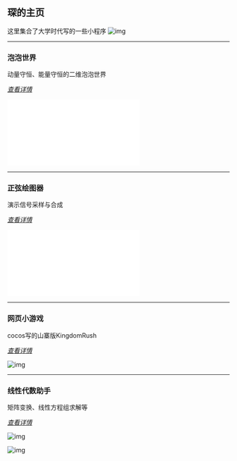 ## 琛的主页
这里集合了大学时代写的一些小程序
![img](https://i0.hdslb.com/bfs/article/c46ee624d73f8fdd036a9d0b671c4eb352392f94.jpg@942w_531h_progressive.webp)

***

### 泡泡世界
动量守恒、能量守恒的二维泡泡世界

*[查看详情](https://lichengchen.github.io/bubble_world/)*

<iframe src="//player.bilibili.com/player.html?aid=84543138&bvid=BV1b7411e7JA&cid=144598659&page=4" scrolling="no" border="0" frameborder="no" framespacing="0" allowfullscreen="true"> </iframe>

***

### 正弦绘图器
演示信号采样与合成

*[查看详情](https://lichengchen.github.io/sin_painter/)*

<iframe src="//player.bilibili.com/player.html?aid=84543138&bvid=BV1b7411e7JA&cid=144598627&page=2" scrolling="no" border="0" frameborder="no" framespacing="0" allowfullscreen="true"> </iframe>

***
### 网页小游戏
cocos写的山寨版KingdomRush

*[查看详情](https://lichengchen.github.io/cocos_demo/)*

![img](http://m.qpic.cn/psc?/V53Gw3Z23Lsxju1phNtw3RGZAi4YQ3dp/45NBuzDIW489QBoVep5mcXclUPxEZTC*BGgeoa2YIlnhTr3pfkcVCdSVkvtjfCxV0Lg9Mf.N4p*hpdLc7E1F7gjC3Z4A74yxORrmTrYLeEw!/b&bo=YAIMAgAAAAADN34!&rf=viewer_4)

***

### 线性代数助手
矩阵变换、线性方程组求解等

*[查看详情](https://lichengchen.github.io/calculator/)*

![img](http://m.qpic.cn/psc?/V53Gw3Z23Lsxju1phNtw3RGZAi4YQ3dp/45NBuzDIW489QBoVep5mcbE1Gns9XMjqauDLLtSVvrm0OsAxtyihd93Xe99rQNMms.Id3XO5fu1tlWdrCoQ.3TGXCTeP9IbuU**vt33eiBM!/b&bo=cwNEAgAAAAADFwQ!&rf=viewer_4)

![img](http://m.qpic.cn/psc?/V53Gw3Z23Lsxju1phNtw3RGZAi4YQ3dp/45NBuzDIW489QBoVep5mcbE1Gns9XMjqauDLLtSVvrkoxM.K3hLICAJ1xyDsPlkWQIOkUduOIcDBLQ5vNnQp1omsSU.zqp6OrNMApmioM9E!/b&bo=AgNvAgAAAAADF14!&rf=viewer_4)
